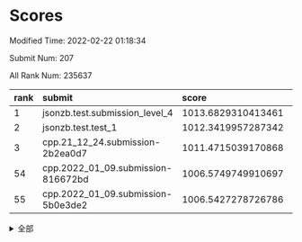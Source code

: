 # Scores

Modified Time: 2022-02-22 01:18:34

Submit Num: 207

All Rank Num: 235637

| rank |               submit               |       score        |       sigma        | pk_num |
| :--- | :--------------------------------- | :----------------- | :----------------- | :----- |
| 1    | jsonzb.test.submission_level_4     | 1013.6829310413461 | 0.8168879167964449 | 4557   |
| 2    | jsonzb.test.test_1                 | 1012.3419957287342 | 0.8015235406570826 | 4549   |
| 3    | cpp.21_12_24.submission-2b2ea0d7   | 1011.4715039170868 | 0.7775840139810313 | 4557   |
| 54   | cpp.2022_01_09.submission-816672bd | 1006.5749749910697 | 0.7218008033886052 | 4555   |
| 55   | cpp.2022_01_09.submission-5b0e3de2 | 1006.5427278726786 | 0.720494701360537  | 4548   |


<details>
<summary>全部</summary>

| rank |                 submit                 |       score        |       sigma        | pk_num |
| :--- | :------------------------------------- | :----------------- | :----------------- | :----- |
| 1    | jsonzb.test.submission_level_4         | 1013.6829310413461 | 0.8168879167964449 | 4557   |
| 2    | jsonzb.test.test_1                     | 1012.3419957287342 | 0.8015235406570826 | 4549   |
| 3    | cpp.21_12_24.submission-2b2ea0d7       | 1011.4715039170868 | 0.7775840139810313 | 4557   |
| 4    | gobigger.level_3.submission_level_3_19 | 1011.4526676030846 | 0.7768131483900803 | 4553   |
| 5    | gobigger.level_3.submission_level_3_0  | 1011.4296771298162 | 0.7614962303673031 | 4559   |
| 6    | gobigger.level_3.submission_level_3_48 | 1011.4282885255693 | 0.764429864018172  | 4554   |
| 7    | gobigger.level_3.submission_level_3_16 | 1011.2609623797304 | 0.7535202971394607 | 4549   |
| 8    | gobigger.level_3.submission_level_3_23 | 1011.0939361082554 | 0.7753870554111484 | 4554   |
| 9    | gobigger.level_3.submission_level_3_11 | 1011.035003159116  | 0.764165313998154  | 4560   |
| 10   | gobigger.level_3.submission_level_3_27 | 1010.7581295478353 | 0.770090328695201  | 4555   |
| 11   | gobigger.level_3.submission_level_3_21 | 1010.6245700261916 | 0.7541948119563523 | 4555   |
| 12   | gobigger.level_3.submission_level_3_29 | 1010.4398814134776 | 0.7765881889755623 | 4556   |
| 13   | gobigger.level_3.submission_level_3_6  | 1010.4024416494267 | 0.7698526059776831 | 4556   |
| 14   | gobigger.level_3.submission_level_3_22 | 1010.3853765248665 | 0.7604174144181827 | 4553   |
| 15   | gobigger.level_3.submission_level_3_32 | 1010.3403108086363 | 0.7653962783750698 | 4556   |
| 16   | gobigger.level_3.submission_level_3_30 | 1010.2526596345245 | 0.7549521761383384 | 4556   |
| 17   | gobigger.level_3.submission_level_3_41 | 1010.2382766297807 | 0.7630852060933399 | 4550   |
| 18   | gobigger.level_3.submission_level_3_39 | 1010.1991087496954 | 0.7325008701416788 | 4560   |
| 19   | gobigger.level_3.submission_level_3_33 | 1010.1823330278548 | 0.7789017908070291 | 4555   |
| 20   | gobigger.level_3.submission_level_3_8  | 1010.1062602423541 | 0.7577052557838332 | 4555   |
| 21   | gobigger.level_3.submission_level_3_31 | 1010.0695786061397 | 0.7908684992392341 | 4548   |
| 22   | gobigger.level_3.submission_level_3_44 | 1010.0058818966706 | 0.769125744301687  | 4552   |
| 23   | gobigger.level_3.submission_level_3_10 | 1009.8376634734271 | 0.7382790664723055 | 4551   |
| 24   | gobigger.level_3.submission_level_3_2  | 1009.8327312689722 | 0.7450665953957332 | 4550   |
| 25   | gobigger.level_3.submission_level_3_46 | 1009.8232419519571 | 0.7708398194483125 | 4555   |
| 26   | gobigger.level_3.submission_level_3_34 | 1009.6777167829877 | 0.7838979172202653 | 4551   |
| 27   | gobigger.level_3.submission_level_3_35 | 1009.6428577663289 | 0.7564807740550687 | 4554   |
| 28   | gobigger.level_3.submission_level_3_17 | 1009.63717715588   | 0.7447226270256452 | 4551   |
| 29   | gobigger.level_3.submission_level_3_20 | 1009.5535549606648 | 0.751155476553175  | 4557   |
| 30   | gobigger.level_3.submission_level_3_49 | 1009.5500984160726 | 0.7625261117730209 | 4554   |
| 31   | gobigger.level_3.submission_level_3_43 | 1009.520361159266  | 0.7712676358003734 | 4550   |
| 32   | gobigger.level_3.submission_level_3_7  | 1009.4908177136166 | 0.756934218712752  | 4557   |
| 33   | gobigger.level_3.submission_level_3_28 | 1009.4873282169453 | 0.7548609337705336 | 4555   |
| 34   | gobigger.level_3.submission_level_3_1  | 1009.4869692071766 | 0.748111172219191  | 4556   |
| 35   | gobigger.level_3.submission_level_3_36 | 1009.4818185307587 | 0.7536400457991765 | 4556   |
| 36   | gobigger.level_3.submission_level_3_42 | 1009.4672845336803 | 0.7635553183622275 | 4544   |
| 37   | gobigger.level_3.submission_level_3_4  | 1009.433700878428  | 0.7345421467759793 | 4555   |
| 38   | gobigger.level_3.submission_level_3_24 | 1009.3775758954212 | 0.7599950946809092 | 4551   |
| 39   | gobigger.level_3.submission_level_3_9  | 1009.32338282824   | 0.7337488099129603 | 4557   |
| 40   | gobigger.level_3.submission_level_3_15 | 1009.3027899185386 | 0.7494084275841804 | 4549   |
| 41   | gobigger.level_3.submission_level_3_13 | 1009.2221911590376 | 0.7518547041922842 | 4557   |
| 42   | gobigger.level_3.submission_level_3_38 | 1009.2105691465617 | 0.7651530050442714 | 4555   |
| 43   | gobigger.level_3.submission_level_3_18 | 1009.1990778837995 | 0.7504727688064057 | 4552   |
| 44   | gobigger.level_3.submission_level_3_45 | 1009.1495417774349 | 0.7406514413113301 | 4551   |
| 45   | gobigger.level_3.submission_level_3_12 | 1009.1484258520893 | 0.7670647002790366 | 4552   |
| 46   | gobigger.level_3.submission_level_3_47 | 1008.8796685937008 | 0.734251276182791  | 4552   |
| 47   | gobigger.level_3.submission_level_3_3  | 1008.7744515799017 | 0.733827846385072  | 4554   |
| 48   | gobigger.level_3.submission_level_3_37 | 1008.6615767610397 | 0.7400789191420558 | 4551   |
| 49   | gobigger.level_3.submission_level_3_26 | 1008.5873957698747 | 0.7379892522119613 | 4554   |
| 50   | gobigger.level_3.submission_level_3_14 | 1008.4555099853625 | 0.7704915633491628 | 4556   |
| 51   | gobigger.level_3.submission_level_3_5  | 1008.2260977489888 | 0.7318779964499427 | 4550   |
| 52   | gobigger.level_3.submission_level_3_25 | 1008.2162858890096 | 0.7432884116492326 | 4553   |
| 53   | gobigger.level_3.submission_level_3_40 | 1007.8954730919794 | 0.7319922042195018 | 4552   |
| 54   | cpp.2022_01_09.submission-816672bd     | 1006.5749749910697 | 0.7218008033886052 | 4555   |
| 55   | cpp.2022_01_09.submission-5b0e3de2     | 1006.5427278726786 | 0.720494701360537  | 4548   |
| 56   | gobigger.level_1.submission_level_1_27 | 1004.7769915543525 | 0.7176929678262478 | 4558   |
| 57   | gobigger.level_1.submission_level_1_45 | 1004.7582609892114 | 0.7297343804998322 | 4553   |
| 58   | gobigger.level_1.submission_level_1_1  | 1004.752690825149  | 0.71871676651884   | 4559   |
| 59   | gobigger.level_1.submission_level_1_3  | 1004.7512987066168 | 0.7209330766695721 | 4552   |
| 60   | gobigger.level_1.submission_level_1_5  | 1004.2558504363953 | 0.7202363666955056 | 4554   |
| 61   | gobigger.level_1.submission_level_1_14 | 1004.230785154906  | 0.7260082917223162 | 4552   |
| 62   | gobigger.level_1.submission_level_1_37 | 1004.1705799697614 | 0.7323069319874271 | 4555   |
| 63   | gobigger.level_1.submission_level_1_24 | 1004.1701103178472 | 0.7337493205222598 | 4556   |
| 64   | gobigger.level_1.submission_level_1_18 | 1004.0855341471246 | 0.7218789250222959 | 4553   |
| 65   | gobigger.level_1.submission_level_1_32 | 1004.0644573060658 | 0.7026420477017488 | 4557   |
| 66   | gobigger.level_1.submission_level_1_33 | 1003.97026831582   | 0.7169739300325016 | 4555   |
| 67   | gobigger.level_1.submission_level_1_38 | 1003.9608206099493 | 0.7028417903734955 | 4552   |
| 68   | gobigger.level_1.submission_level_1_30 | 1003.8982616995903 | 0.7229965916459902 | 4560   |
| 69   | gobigger.level_1.submission_level_1_41 | 1003.8337118184888 | 0.7232780506726442 | 4553   |
| 70   | gobigger.level_1.submission_level_1_39 | 1003.7770426144104 | 0.7247521073705685 | 4553   |
| 71   | gobigger.level_1.submission_level_1_31 | 1003.7699314842174 | 0.7186557656341876 | 4552   |
| 72   | gobigger.level_1.submission_level_1_13 | 1003.7601349604276 | 0.7207259269321948 | 4557   |
| 73   | gobigger.level_1.submission_level_1_35 | 1003.7346769455216 | 0.7125955436139908 | 4551   |
| 74   | gobigger.level_1.submission_level_1_48 | 1003.59127536482   | 0.7160297162615188 | 4553   |
| 75   | gobigger.level_1.submission_level_1_47 | 1003.5453681696762 | 0.711926560863624  | 4550   |
| 76   | gobigger.level_1.submission_level_1_6  | 1003.5133327297993 | 0.7175316679959134 | 4551   |
| 77   | gobigger.level_1.submission_level_1_11 | 1003.5039592174097 | 0.7136867025754314 | 4553   |
| 78   | gobigger.level_1.submission_level_1_2  | 1003.4748023580232 | 0.7249506398249249 | 4551   |
| 79   | gobigger.level_1.submission_level_1_12 | 1003.4609407998853 | 0.7242842119124392 | 4551   |
| 80   | gobigger.level_1.submission_level_1_34 | 1003.4439207719197 | 0.7179337426839885 | 4549   |
| 81   | gobigger.level_1.submission_level_1_23 | 1003.4276033321329 | 0.7169809015977968 | 4555   |
| 82   | gobigger.level_1.submission_level_1_8  | 1003.4013017843473 | 0.7125038083554038 | 4553   |
| 83   | gobigger.level_1.submission_level_1_4  | 1003.3273614680677 | 0.7157662664560197 | 4552   |
| 84   | gobigger.level_1.submission_level_1_7  | 1003.2951460241536 | 0.7082290525069685 | 4556   |
| 85   | gobigger.level_1.submission_level_1_20 | 1003.2122714508893 | 0.7106467018188668 | 4556   |
| 86   | gobigger.level_1.submission_level_1_29 | 1003.0376673212816 | 0.7101445029560478 | 4550   |
| 87   | gobigger.level_1.submission_level_1_26 | 1002.9174083963134 | 0.7287875522050673 | 4558   |
| 88   | gobigger.level_1.submission_level_1_40 | 1002.9079996377816 | 0.7043934494648572 | 4557   |
| 89   | gobigger.level_1.submission_level_1_9  | 1002.8636347250676 | 0.7141481888144122 | 4554   |
| 90   | gobigger.level_1.submission_level_1_15 | 1002.8335456054341 | 0.7265417227972966 | 4547   |
| 91   | gobigger.level_1.submission_level_1_19 | 1002.8232796941862 | 0.7110882773672753 | 4552   |
| 92   | gobigger.level_1.submission_level_1_0  | 1002.8078569364585 | 0.7055621934226011 | 4553   |
| 93   | gobigger.level_1.submission_level_1_17 | 1002.779265812112  | 0.7247763400078008 | 4554   |
| 94   | gobigger.level_1.submission_level_1_49 | 1002.7693608503599 | 0.7085643329329561 | 4559   |
| 95   | gobigger.level_1.submission_level_1_21 | 1002.6528818317213 | 0.7137883802177323 | 4554   |
| 96   | gobigger.level_1.submission_level_1_22 | 1002.4866954331544 | 0.7036842795013692 | 4552   |
| 97   | gobigger.level_1.submission_level_1_28 | 1002.4588102563631 | 0.7229103201106393 | 4553   |
| 98   | gobigger.level_1.submission_level_1_46 | 1002.4459398846133 | 0.7055586069934486 | 4554   |
| 99   | gobigger.level_1.submission_level_1_16 | 1002.3923109879076 | 0.7231373010460163 | 4558   |
| 100  | gobigger.level_1.submission_level_1_10 | 1002.2782751660466 | 0.7214431072201958 | 4547   |
| 101  | gobigger.level_1.submission_level_1_43 | 1002.2140874017028 | 0.7155644514235313 | 4556   |
| 102  | gobigger.level_1.submission_level_1_44 | 1002.1190725135139 | 0.7060422056964694 | 4557   |
| 103  | gobigger.level_1.submission_level_1_25 | 1001.9971181929674 | 0.7169049001981938 | 4555   |
| 104  | gobigger.level_1.submission_level_1_36 | 1001.9385269939332 | 0.7049124334313256 | 4553   |
| 105  | gobigger.level_1.submission_level_1_42 | 1001.6010380227184 | 0.7117602674218702 | 4550   |
| 106  | gobigger.random.submission_random_27   | 997.5510882642134  | 0.7096686767868888 | 4550   |
| 107  | gobigger.random.submission_random_1    | 997.158406923724   | 0.7165841270804999 | 4556   |
| 108  | gobigger.random.submission_random_46   | 996.9209382639788  | 0.7053020425143107 | 4558   |
| 109  | gobigger.random.submission_random_17   | 996.8358478194069  | 0.7021059871320567 | 4555   |
| 110  | gobigger.random.submission_random_3    | 996.7737743340784  | 0.7154634582284829 | 4554   |
| 111  | gobigger.random.submission_random_31   | 996.754635393836   | 0.7089705636138025 | 4553   |
| 112  | gobigger.random.submission_random_28   | 996.7278169903316  | 0.7061149558054105 | 4557   |
| 113  | gobigger.random.submission_random_19   | 996.6565772266986  | 0.6976805914582384 | 4550   |
| 114  | gobigger.random.submission_random_18   | 996.5907512952862  | 0.7107807230561481 | 4557   |
| 115  | gobigger.random.submission_random_7    | 996.566772743787   | 0.7118781481748877 | 4552   |
| 116  | gobigger.random.submission_random_24   | 996.5159589831159  | 0.6953222171052379 | 4552   |
| 117  | gobigger.random.submission_random_6    | 996.5105464345253  | 0.7143761238232774 | 4556   |
| 118  | gobigger.random.submission_random_4    | 996.4481955667309  | 0.7092229032718832 | 4551   |
| 119  | gobigger.random.submission_random_12   | 996.4299488349156  | 0.7089355360520363 | 4555   |
| 120  | gobigger.random.submission_random_42   | 996.2153360448616  | 0.7034238632928764 | 4552   |
| 121  | gobigger.random.submission_random_36   | 996.1184105964215  | 0.7084616295925817 | 4550   |
| 122  | gobigger.random.submission_random_25   | 996.1057781439098  | 0.7196652248658856 | 4555   |
| 123  | gobigger.random.submission_random_30   | 996.0773096805402  | 0.7144745519931004 | 4547   |
| 124  | gobigger.random.submission_random_43   | 996.0642580616257  | 0.7177866039680714 | 4553   |
| 125  | gobigger.random.submission_random_15   | 996.0434097535605  | 0.7092847587469653 | 4552   |
| 126  | gobigger.random.submission_random_44   | 996.0321694964011  | 0.7081840891020454 | 4555   |
| 127  | gobigger.random.submission_random_39   | 996.0132486621369  | 0.7142210763986307 | 4552   |
| 128  | gobigger.random.submission_random_26   | 995.9716655253436  | 0.7038349474120764 | 4549   |
| 129  | gobigger.random.submission_random_13   | 995.9445168434398  | 0.7173603759897288 | 4551   |
| 130  | gobigger.random.submission_random_35   | 995.9404524743336  | 0.7021884816547671 | 4558   |
| 131  | gobigger.random.submission_random_11   | 995.9359252801971  | 0.7197373336506432 | 4547   |
| 132  | gobigger.random.submission_random_2    | 995.9105126031844  | 0.7194813600582385 | 4557   |
| 133  | gobigger.random.submission_random_16   | 995.8993024832215  | 0.7225622303861536 | 4554   |
| 134  | gobigger.random.submission_random_47   | 995.831726911609   | 0.7185067714227331 | 4555   |
| 135  | gobigger.random.submission_random_41   | 995.7573914195154  | 0.7084862554665328 | 4551   |
| 136  | gobigger.random.submission_random_38   | 995.7351848359143  | 0.7204979227478746 | 4558   |
| 137  | gobigger.random.submission_random_23   | 995.6734458729375  | 0.7085806249712454 | 4553   |
| 138  | gobigger.random.submission_random_29   | 995.6246374438967  | 0.6985626500501791 | 4552   |
| 139  | gobigger.random.submission_random_48   | 995.5711888636175  | 0.7227908453496203 | 4553   |
| 140  | gobigger.random.submission_random_40   | 995.5007908038189  | 0.7233103500444179 | 4553   |
| 141  | gobigger.random.submission_random_8    | 995.4962243395756  | 0.7037031867749084 | 4556   |
| 142  | gobigger.random.submission_random_9    | 995.4585354974047  | 0.7148008192577604 | 4550   |
| 143  | gobigger.random.submission_random_14   | 995.4268470500778  | 0.7146993586661613 | 4554   |
| 144  | gobigger.random.submission_random_45   | 995.3794982879277  | 0.7130398149520841 | 4554   |
| 145  | gobigger.random.submission_random_10   | 995.3762979992388  | 0.7128847360969358 | 4552   |
| 146  | gobigger.random.submission_random_20   | 995.3727734114273  | 0.7148035970616791 | 4555   |
| 147  | gobigger.random.submission_random_32   | 995.2935334081839  | 0.7004771041906892 | 4553   |
| 148  | gobigger.random.submission_random_21   | 995.177963105955   | 0.7205217679151402 | 4555   |
| 149  | gobigger.random.submission_random_5    | 995.1622361152555  | 0.7117826419326042 | 4553   |
| 150  | gobigger.random.submission_random_22   | 995.0086144518098  | 0.7064897565437855 | 4556   |
| 151  | gobigger.random.submission_random_0    | 994.8618213595107  | 0.7107941346690974 | 4559   |
| 152  | gobigger.random.submission_random_49   | 994.7185789278358  | 0.7225652244646974 | 4553   |
| 153  | gobigger.random.submission_random_37   | 994.6742351731071  | 0.7102527060037604 | 4552   |
| 154  | gobigger.random.submission_random_33   | 994.6182098940636  | 0.7217224285983262 | 4560   |
| 155  | gobigger.random.submission_random_34   | 994.5587758235674  | 0.7139964046097594 | 4552   |
| 156  | gobigger.level_2.submission_level_2_47 | 994.5485707766969  | 0.7114364462233049 | 4552   |
| 157  | gobigger.level_2.submission_level_2_4  | 994.0279769134766  | 0.7285537711400532 | 4553   |
| 158  | gobigger.level_2.submission_level_2_36 | 993.3838531881072  | 0.7499792996534277 | 4552   |
| 159  | gobigger.level_2.submission_level_2_24 | 993.3578343222382  | 0.7468046013823924 | 4552   |
| 160  | gobigger.level_2.submission_level_2_18 | 993.323472050923   | 0.7479877753844492 | 4554   |
| 161  | gobigger.level_2.submission_level_2_7  | 993.3072647879815  | 0.7411347659976755 | 4549   |
| 162  | gobigger.level_2.submission_level_2_11 | 993.2623161166719  | 0.7412368408113469 | 4549   |
| 163  | gobigger.level_2.submission_level_2_30 | 993.1723440022557  | 0.73364402632143   | 4554   |
| 164  | gobigger.level_2.submission_level_2_5  | 993.1175327781044  | 0.7328009880348225 | 4554   |
| 165  | gobigger.level_2.submission_level_2_14 | 992.9903500734086  | 0.7437863779057587 | 4553   |
| 166  | gobigger.level_2.submission_level_2_8  | 992.9598004002961  | 0.7603848792014519 | 4552   |
| 167  | gobigger.level_2.submission_level_2_37 | 992.8312114725185  | 0.7445641065997077 | 4553   |
| 168  | gobigger.level_2.submission_level_2_22 | 992.8121203695454  | 0.7401278372791512 | 4554   |
| 169  | gobigger.level_2.submission_level_2_26 | 992.7717358116122  | 0.7386133366250708 | 4549   |
| 170  | gobigger.level_2.submission_level_2_29 | 992.7716772967922  | 0.7734552075923747 | 4552   |
| 171  | gobigger.level_2.submission_level_2_16 | 992.7503439873911  | 0.7460576483624609 | 4553   |
| 172  | gobigger.level_2.submission_level_2_13 | 992.7501910235283  | 0.7309882232279193 | 4558   |
| 173  | gobigger.level_2.submission_level_2_0  | 992.74673779651    | 0.7579271224915717 | 4551   |
| 174  | gobigger.level_2.submission_level_2_31 | 992.7065322165203  | 0.7436440648533176 | 4550   |
| 175  | gobigger.level_2.submission_level_2_34 | 992.5425281120982  | 0.7325259114216398 | 4553   |
| 176  | gobigger.level_2.submission_level_2_12 | 992.5257236107489  | 0.7284327736890002 | 4556   |
| 177  | gobigger.level_2.submission_level_2_17 | 992.4724263460137  | 0.7565834224654934 | 4549   |
| 178  | gobigger.level_2.submission_level_2_44 | 992.4289245044321  | 0.7377731119598601 | 4553   |
| 179  | gobigger.level_2.submission_level_2_45 | 992.3580718757808  | 0.7511823019328426 | 4556   |
| 180  | gobigger.level_2.submission_level_2_39 | 992.2664333062756  | 0.731786157746777  | 4550   |
| 181  | gobigger.level_2.submission_level_2_40 | 992.2032390158855  | 0.7461332169526358 | 4552   |
| 182  | gobigger.level_2.submission_level_2_15 | 992.1644809129003  | 0.7469773577456224 | 4556   |
| 183  | gobigger.level_2.submission_level_2_3  | 992.1367274927549  | 0.7380061464559825 | 4548   |
| 184  | gobigger.level_2.submission_level_2_2  | 992.0741594572303  | 0.7348150228501759 | 4550   |
| 185  | gobigger.level_2.submission_level_2_32 | 992.00035012009    | 0.7720404016120476 | 4556   |
| 186  | gobigger.level_2.submission_level_2_35 | 991.9864561813291  | 0.7560685884906727 | 4549   |
| 187  | gobigger.level_2.submission_level_2_48 | 991.9717183174831  | 0.7315770972219089 | 4550   |
| 188  | gobigger.level_2.submission_level_2_9  | 991.9227330458708  | 0.7451561806483689 | 4559   |
| 189  | gobigger.level_2.submission_level_2_21 | 991.8872605153696  | 0.7520788376388615 | 4549   |
| 190  | gobigger.level_2.submission_level_2_23 | 991.8166441529634  | 0.7437439492048125 | 4554   |
| 191  | gobigger.level_2.submission_level_2_20 | 991.7695651140458  | 0.7442546125327542 | 4552   |
| 192  | gobigger.level_2.submission_level_2_43 | 991.6367873027649  | 0.7390413692183451 | 4549   |
| 193  | gobigger.level_2.submission_level_2_46 | 991.6281701258739  | 0.755425918388941  | 4551   |
| 194  | gobigger.level_2.submission_level_2_38 | 991.6003024762315  | 0.7553423851795622 | 4556   |
| 195  | gobigger.level_2.submission_level_2_6  | 991.5390973099642  | 0.7565805301811253 | 4556   |
| 196  | gobigger.level_2.submission_level_2_42 | 991.4118272053712  | 0.7477335673893863 | 4552   |
| 197  | gobigger.level_2.submission_level_2_19 | 991.3670859308932  | 0.733775813939499  | 4553   |
| 198  | gobigger.level_2.submission_level_2_25 | 991.3320301941424  | 0.762263454681843  | 4556   |
| 199  | gobigger.level_2.submission_level_2_10 | 991.1471775854657  | 0.7621100085672956 | 4559   |
| 200  | gobigger.level_2.submission_level_2_49 | 991.1303449563173  | 0.7569450958060343 | 4554   |
| 201  | gobigger.level_2.submission_level_2_41 | 991.0072542067821  | 0.7284319948725775 | 4555   |
| 202  | gobigger.level_2.submission_level_2_28 | 990.9703909230125  | 0.7586447832492734 | 4549   |
| 203  | gobigger.level_2.submission_level_2_1  | 990.788880178103   | 0.7362038117038376 | 4557   |
| 204  | gobigger.level_2.submission_level_2_33 | 990.5725345355846  | 0.763324840946514  | 4556   |
| 205  | gobigger.level_2.submission_level_2_27 | 990.1437925225364  | 0.7884795135921662 | 4554   |
| 206  | gobigger.none.submission_none_0        | 978.6312729757472  | 1.1627948733819333 | 4549   |
| 207  | gobigger.none.submission_none_1        | 976.7727111424282  | 1.3404099697020693 | 4553   |

</details>